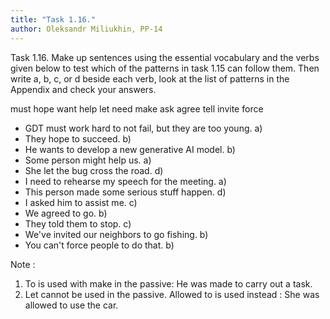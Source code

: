 ```yaml
---
title: "Task 1.16."
author: Oleksandr Miliukhin, PP-14
---
```


Task 1.16. Make up sentences using the essential vocabulary and the verbs given
below to test which of the patterns in task 1.15 can follow them. Then write a, b, c,
or d beside each verb, look at the list of patterns in the Appendix and check your
answers.

must
hope
want
help
let
need
make
ask
agree
tell
invite
force

- GDT must work hard to not fail, but they are too young. a)
- They hope to succeed. b)
- He wants to develop a new generative AI model. b)
- Some person might help us. a)
- She let the bug cross the road. d)
- I need to rehearse my speech for the meeting. a)
- This person made some serious stuff happen. d)
- I asked him to assist me. c)
- We agreed to go. b)
- They told them to stop. c)
- We've invited our neighbors to go fishing.  b)
- You can't force people to do that. b)

Note :
1. To is used with make in the passive: He was made to carry out a task.
2. Let cannot be used in the passive. Allowed to is used instead :
She was allowed to use the car.
